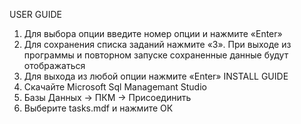USER GUIDE
1. Для выбора опции введите номер опции и нажмите «Enter»
2. Для сохранения списка заданий нажмите «3». При выходе из программы и повторном запуске сохраненные данные будут отображаться
3. Для выхода из любой опции нажмите «Enter»
INSTALL GUIDE
1. Скачайте Microsoft Sql Managemant Studio
2. Базы Данных -> ПКМ -> Присоединить
3. Выберите tasks.mdf и нажмите ОК
